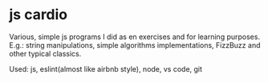 # js cardio
Various, simple js programs I did as en exercises and for learning purposes.  
E.g.: string manipulations, simple algorithms implementations, FizzBuzz and other  typical classics.  
  
  
Used: js, eslint(almost like airbnb style), node, vs code, git 
